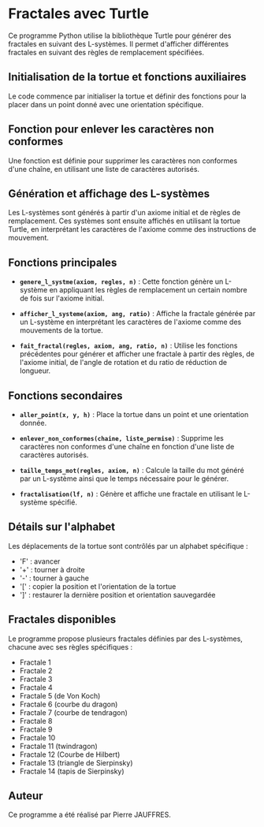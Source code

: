 # Fractales avec Turtle

Ce programme Python utilise la bibliothèque Turtle pour générer des fractales en suivant des L-systèmes. Il permet d'afficher différentes fractales en suivant des règles de remplacement spécifiées.

## Initialisation de la tortue et fonctions auxiliaires

Le code commence par initialiser la tortue et définir des fonctions pour la placer dans un point donné avec une orientation spécifique.

## Fonction pour enlever les caractères non conformes

Une fonction est définie pour supprimer les caractères non conformes d'une chaîne, en utilisant une liste de caractères autorisés.

## Génération et affichage des L-systèmes

Les L-systèmes sont générés à partir d'un axiome initial et de règles de remplacement. Ces systèmes sont ensuite affichés en utilisant la tortue Turtle, en interprétant les caractères de l'axiome comme des instructions de mouvement.

## Fonctions principales

- **`genere_l_systme(axiom, regles, n)`** : Cette fonction génère un L-système en appliquant les règles de remplacement un certain nombre de fois sur l'axiome initial.
  
- **`afficher_l_systeme(axiom, ang, ratio)`** : Affiche la fractale générée par un L-système en interprétant les caractères de l'axiome comme des mouvements de la tortue.
  
- **`fait_fractal(regles, axiom, ang, ratio, n)`** : Utilise les fonctions précédentes pour générer et afficher une fractale à partir des règles, de l'axiome initial, de l'angle de rotation et du ratio de réduction de longueur.

## Fonctions secondaires

- **`aller_point(x, y, h)`** : Place la tortue dans un point et une orientation donnée.
  
- **`enlever_non_conformes(chaine, liste_permise)`** : Supprime les caractères non conformes d'une chaîne en fonction d'une liste de caractères autorisés.
  
- **`taille_temps_mot(regles, axiom, n)`** : Calcule la taille du mot généré par un L-système ainsi que le temps nécessaire pour le générer.
  
- **`fractalisation(lf, n)`** : Génère et affiche une fractale en utilisant le L-système spécifié.

## Détails sur l'alphabet

Les déplacements de la tortue sont contrôlés par un alphabet spécifique :

- 'F' : avancer
- '+' : tourner à droite
- '-' : tourner à gauche
- '[' : copier la position et l'orientation de la tortue
- ']' : restaurer la dernière position et orientation sauvegardée

## Fractales disponibles

Le programme propose plusieurs fractales définies par des L-systèmes, chacune avec ses règles spécifiques :

- Fractale 1
- Fractale 2
- Fractale 3
- Fractale 4
- Fractale 5 (de Von Koch)
- Fractale 6 (courbe du dragon)
- Fractale 7 (courbe de tendragon)
- Fractale 8
- Fractale 9
- Fractale 10
- Fractale 11 (twindragon)
- Fractale 12 (Courbe de Hilbert)
- Fractale 13 (triangle de Sierpinsky)
- Fractale 14 (tapis de Sierpinsky)

## Auteur

Ce programme a été réalisé par Pierre JAUFFRES.
